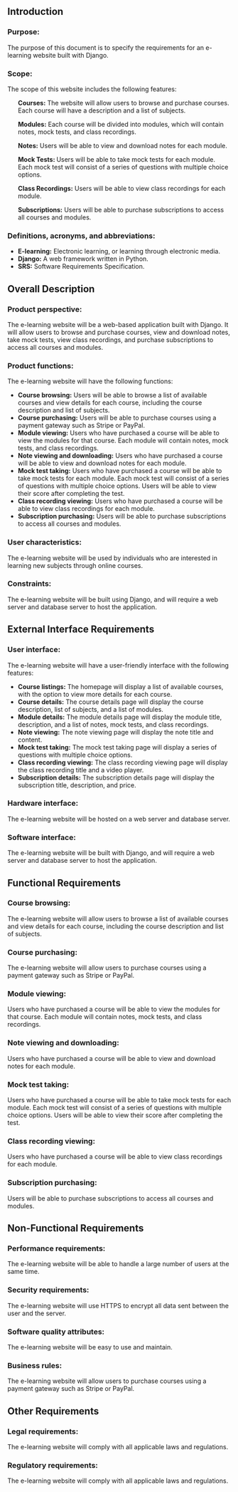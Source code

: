 <h2>Introduction</h2>
<h3>Purpose: </h3>
The purpose of this document is to specify the requirements for an e-learning website built with Django.
<h3>Scope:</h3>
The scope of this website includes the following features:
<ul>
    <p><b>Courses:</b> The website will allow users to browse and purchase courses. Each course will have a description and a list of subjects.</p> 
    <p><b>Modules:</b> Each course will be divided into modules, which will contain notes, mock tests, and class recordings.</p> 
    <p><b>Notes:</b> Users will be able to view and download notes for each module.</p> 
    <p><b>Mock Tests: </b> Users will be able to take mock tests for each module. Each mock test will consist of a series of questions with multiple choice options.</p> 
    <p><b>Class Recordings:</b> Users will be able to view class recordings for each module.</p> 
    <p><b>Subscriptions:</b> Users will be able to purchase subscriptions to access all courses and modules.</p> 
</ul>
<h3>Definitions, acronyms, and abbreviations:</h3>
<ul>
    <li><b>E-learning:</b> Electronic learning, or learning through electronic media.</li>
    <li><b>Django:</b> A web framework written in Python.</li>
    <li><b>SRS:</b> Software Requirements Specification.</li>
</ul>
<h2>Overall Description</h2>
<h3>Product perspective:</h3>
The e-learning website will be a web-based application built with Django. It will allow users to browse and purchase courses, view and download notes, take mock tests, view class recordings, and purchase subscriptions to access all courses and modules.
<h3>Product functions:</h3>
The e-learning website will have the following functions:
<ul>
    <li><b>Course browsing:</b> Users will be able to browse a list of available courses and view details for each course, including the course description and list of subjects.</li>
    <li><b>Course purchasing:</b> Users will be able to purchase courses using a payment gateway such as Stripe or PayPal.</li>
    <li><b>Module viewing:</b> Users who have purchased a course will be able to view the modules for that course. Each module will contain notes, mock tests, and class recordings.</li>
    <li><b>Note viewing and downloading:</b> Users who have purchased a course will be able to view and download notes for each module.</li>
    <li><b>Mock test taking:</b> Users who have purchased a course will be able to take mock tests for each module. Each mock test will consist of a series of questions with multiple choice options. Users will be able to view their score after completing the test.</li>
    <li><b>Class recording viewing:</b> Users who have purchased a course will be able to view class recordings for each module.</li>
    <li><b>Subscription purchasing:</b> Users will be able to purchase subscriptions to access all courses and modules.</li>
</ul>
<h3>User characteristics:</h3>
The e-learning website will be used by individuals who are interested in learning new subjects through online courses.
<h3>Constraints:</h3>
The e-learning website will be built using Django, and will require a web server and database server to host the application.
<h2>External Interface Requirements</h2>
<h3>User interface:</h3>
The e-learning website will have a user-friendly interface with the following features:
<ul>
    <li><b>Course listings:</b> The homepage will display a list of available courses, with the option to view more details for each course.</li>
    <li><b>Course details:</b> The course details page will display the course description, list of subjects, and a list of modules.</li>
    <li><b>Module details:</b> The module details page will display the module title, description, and a list of notes, mock tests, and class recordings.</li>
    <li><b>Note viewing:</b> The note viewing page will display the note title and content.</li>
    <li><b>Mock test taking:</b> The mock test taking page will display a series of questions with multiple choice options.</li>
    <li><b>Class recording viewing:</b> The class recording viewing page will display the class recording title and a video player.</li>
    <li><b>Subscription details:</b> The subscription details page will display the subscription title, description, and price.</li>
</ul>
<h3>Hardware interface:</h3>
The e-learning website will be hosted on a web server and database server.
<h3>Software interface:</h3>
The e-learning website will be built with Django, and will require a web server and database server to host the application.
<h2>Functional Requirements</h2>
<h3>Course browsing:</h3>
The e-learning website will allow users to browse a list of available courses and view details for each course, including the course description and list of subjects.
<h3>Course purchasing:</h3>
The e-learning website will allow users to purchase courses using a payment gateway such as Stripe or PayPal.
<h3>Module viewing:</h3>
Users who have purchased a course will be able to view the modules for that course. Each module will contain notes, mock tests, and class recordings.
<h3>Note viewing and downloading:</h3>
Users who have purchased a course will be able to view and download notes for each module.
<h3>Mock test taking:</h3>
Users who have purchased a course will be able to take mock tests for each module. Each mock test will consist of a series of questions with multiple choice options. Users will be able to view their score after completing the test.
<h3>Class recording viewing:</h3>
Users who have purchased a course will be able to view class recordings for each module.
<h3>Subscription purchasing:</h3>
Users will be able to purchase subscriptions to access all courses and modules.
<h2>Non-Functional Requirements</h2>
<h3>Performance requirements:</h3>
The e-learning website will be able to handle a large number of users at the same time.
<h3>Security requirements:</h3>
The e-learning website will use HTTPS to encrypt all data sent between the user and the server.
<h3>Software quality attributes:</h3>
The e-learning website will be easy to use and maintain.
<h3>Business rules:</h3>
The e-learning website will allow users to purchase courses using a payment gateway such as Stripe or PayPal.
<h2>Other Requirements</h2>
<h3>Legal requirements:</h3>
The e-learning website will comply with all applicable laws and regulations.
<h3>Regulatory requirements:</h3>
The e-learning website will comply with all applicable laws and regulations.
